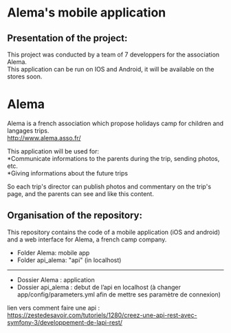 Alema's mobile application
============================

Presentation of the project:
----------------------------

This project was conducted by a team of 7 developpers for the association Alema. <br/>
This application can be run on IOS and Android, it will be available on the stores soon. <br/>

# Alema

Alema is a french association which propose holidays camp for children and langages trips.<br/>
http://www.alema.asso.fr/

This application will be used for:<br/>
*Communicate informations to the parents during the trip, sending photos, etc.<br/>
*Giving informations about the future trips <br/>

So each trip's director can publish photos and commentary on the trip's page, and the parents can see and like this content.




Organisation of the repository:
--------------------------------

This repository contains the code of a mobile application (iOS and android) and a web
interface for Alema, a french camp company. 

* Folder Alema: mobile app<br/>
* Folder api_alema: "api" (in localhost)

------------------------------------------------------------------------------------------

* Dossier Alema : application<br/>
* Dossier api_alema : debut de l’api en localhost (à changer app/config/parameters.yml afin de mettre ses paramètre de connexion)

lien vers comment faire une api : https://zestedesavoir.com/tutoriels/1280/creez-une-api-rest-avec-symfony-3/developpement-de-lapi-rest/
